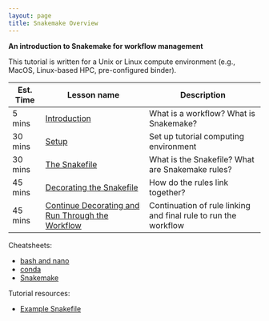 ```yaml
---
layout: page
title: Snakemake Overview
---
```


**An introduction to Snakemake for workflow management**

This tutorial is written for a Unix or Linux compute environment (e.g., MacOS, Linux-based HPC, pre-configured binder). 

Est. Time | Lesson name | Description
--- | --- | ---
5 mins | [Introduction](./snakemake_0.md) | What is a workflow? What is Snakemake?
30 mins | [Setup](./snakemake_1.md) | Set up tutorial computing environment
30 mins | [The Snakefile](./snakemake_2.md) | What is the Snakefile? What are Snakemake rules?
45 mins | [Decorating the Snakefile](./snakemake_3.md) | How do the rules link together?
45 mins | [Continue Decorating and Run Through the Workflow](./snakemake_4.md) | Continuation of rule linking and final rule to run the workflow

Cheatsheets:

- [bash and nano](./bash_cheatsheet.md)
- [conda](./conda_cheatsheet.md)
- [Snakemake](./snakemake_cheatsheet.md)

Tutorial resources:

- [Example Snakefile](./snakemake_tutorial_docs/Snakefile.py)
